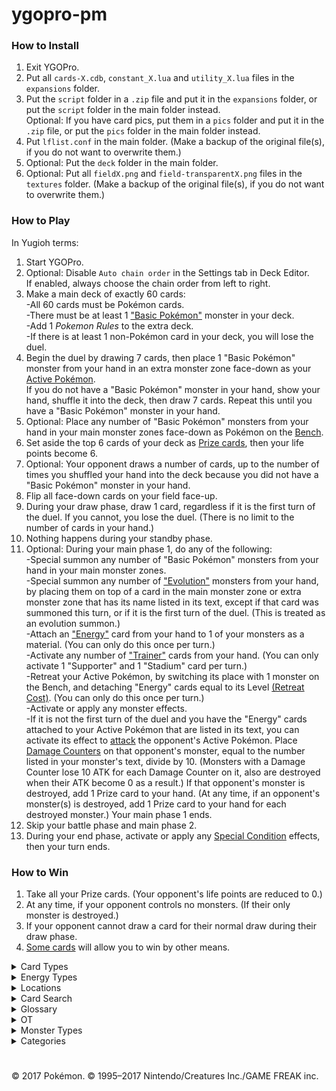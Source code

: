 # ygopro-pm

### How to Install
1. Exit YGOPro.
2. Put all `cards-X.cdb`, `constant_X.lua` and `utility_X.lua` files in the `expansions` folder.
3. Put the `script` folder in a `.zip` file and put it in the `expansions` folder, or put the `script` folder in the main folder instead.<br>
Optional: If you have card pics, put them in a `pics` folder and put it in the `.zip` file, or put the `pics` folder in the main folder instead.
4. Put `lflist.conf` in the main folder. (Make a backup of the original file(s), if you do not want to overwrite them.)
5. Optional: Put the `deck` folder in the main folder.
6. Optional: Put all `fieldX.png` and `field-transparentX.png` files in the `textures` folder. (Make a backup of the original file(s), if you do not want to overwrite them.)

### How to Play
In Yugioh terms:
1. Start YGOPro.
2. Optional: Disable `Auto chain order` in the Settings tab in Deck Editor.<br>
If enabled, always choose the chain order from left to right.
3. Make a main deck of exactly 60 cards:<br>
	-All 60 cards must be Pokémon cards.<br>
	-There must be at least 1 ["Basic Pokémon"](https://bulbapedia.bulbagarden.net/wiki/Basic_Pok%C3%A9mon_(TCG)) monster in your deck.<br>
	-Add 1 *Pokemon Rules* to the extra deck.<br>
	-If there is at least 1 non-Pokémon card in your deck, you will lose the duel.
4. Begin the duel by drawing 7 cards, then place 1 "Basic Pokémon" monster from your hand in an extra monster zone face-down as your [Active Pokémon](https://bulbapedia.bulbagarden.net/wiki/Appendix:Glossary_(TCG)#Active_Pok.C3.A9mon).<br>
If you do not have a "Basic Pokémon" monster in your hand, show your hand, shuffle it into the deck, then draw 7 cards. Repeat this until you have a "Basic Pokémon" monster in your hand.<br>
5. Optional: Place any number of "Basic Pokémon" monsters from your hand in your main monster zones face-down as Pokémon on the [Bench](https://bulbapedia.bulbagarden.net/wiki/Appendix:Glossary_(TCG)#Bench).<br>
6. Set aside the top 6 cards of your deck as [Prize cards](https://bulbapedia.bulbagarden.net/wiki/Appendix:Glossary_(TCG)#Prize_Card), then your life points become 6.<br>
7. Optional: Your opponent draws a number of cards, up to the number of times you shuffled your hand into the deck because you did not have a "Basic Pokémon" monster in your hand.<br>
8. Flip all face-down cards on your field face-up.
9. During your draw phase, draw 1 card, regardless if it is the first turn of the duel. If you cannot, you lose the duel. (There is no limit to the number of cards in your hand.)
10. Nothing happens during your standby phase.
11. Optional: During your main phase 1, do any of the following:<br>
	-Special summon any number of "Basic Pokémon" monsters from your hand in your main monster zones.<br>
	-Special summon any number of ["Evolution"](https://bulbapedia.bulbagarden.net/wiki/Appendix:Glossary_(TCG)#Evolution_card) monsters from your hand, by placing them on top of a card in the main monster zone or extra monster zone that has its name listed in its text, except if that card was summoned this turn, or if it is the first turn of the duel. (This is treated as an evolution summon.)<br>
	-Attach an ["Energy"](https://bulbapedia.bulbagarden.net/wiki/Energy_card_(TCG)) card from your hand to 1 of your monsters as a material. (You can only do this once per turn.)<br>
	-Activate any number of ["Trainer"](https://bulbapedia.bulbagarden.net/wiki/Trainer_card_(TCG)) cards from your hand. (You can only activate 1 "Supporter" and 1 "Stadium" card per turn.)<br>
	-Retreat your Active Pokémon, by switching its place with 1 monster on the Bench, and detaching "Energy" cards equal to its Level [(Retreat Cost)](https://bulbapedia.bulbagarden.net/wiki/Retreat_cost). (You can only do this once per turn.)<br>
	-Activate or apply any monster effects.<br>
	-If it is not the first turn of the duel and you have the "Energy" cards attached to your Active Pokémon that are listed in its text, you can activate its effect to [attack](https://bulbapedia.bulbagarden.net/wiki/Attack_(TCG)) the opponent's Active Pokémon. Place [Damage Counters](https://bulbapedia.bulbagarden.net/wiki/Appendix:Glossary_(TCG)#Damage) on that opponent's monster, equal to the number listed in your monster's text, divide by 10. (Monsters with a Damage Counter lose 10 ATK for each Damage Counter on it, also are destroyed when their ATK become 0 as a result.) If that opponent's monster is destroyed, add 1 Prize card to your hand. (At any time, if an opponent's monster(s) is destroyed, add 1 Prize card to your hand for each destroyed monster.) Your main phase 1 ends.
12. Skip your battle phase and main phase 2.
13. During your end phase, activate or apply any [Special Condition](https://bulbapedia.bulbagarden.net/wiki/Special_Conditions_(TCG)) effects, then your turn ends.

### How to Win
1. Take all your Prize cards. (Your opponent's life points are reduced to 0.)
2. At any time, if your opponent controls no monsters. (If their only monster is destroyed.)
3. If your opponent cannot draw a card for their normal draw during their draw phase.
4. [Some cards](https://www.pokemon.com/us/pokemon-tcg/pokemon-cards/?cardName=&cardText=win+this+game&evolvesFrom=&simpleSubmit=&format=unlimited&particularArtist=&sort=number&sort=number) will allow you to win by other means.

<details>
<summary>Card Types</summary>

- `Pokémon = Monster (Level=Retreat Cost, ATK=current HP, DEF=original HP)`
	- `Pokémon with "Poké-Power", "Poké-Body", "Ability", etc. in their text = Monster + Effect`
- `Trainer = Spell`
	- `Stadium = Spell + Field`
- `Energy = Trap`
</details>
<details>
<summary>Energy Types</summary>

- `Grass = EARTH Attribute`
- `Fire = WATER Attribute`
- `Water = FIRE Attribute`
- `Lightning = WIND Attribute`
- `Psychic = LIGHT Attribute`
- `Fighting = DARK Attribute`
- `Darkness = DIVINE Attribute`
- `Metal = 0x080` (unlisted in YGOPro's tabs)
- `Colorless = 0x100` (unlisted in YGOPro's tabs)
- `Fairy = 0x200` (unlisted in YGOPro's tabs)
- `Dragon = 0x400` (unlisted in YGOPro's tabs)
</details>
<details>
<summary>Locations</summary>

- `Active Pokémon (In Play) = Extra Monster Zone`
- `Bench (In Play) = Main Monster Zone`
	- [Increased Bench](https://www.pokemon.com/us/pokemon-tcg/pokemon-cards/xy-series/xy6/89/) `(In Play) = Spell & Trap Zones #1-4` (Not fully supported by YGOPro.)
- `Discard Pile = Graveyard`
- `Lost Zone = Face-up banished cards` (text color = black)
- `Prize Cards = Cards placed underneath "Prize Cards" in left-most Spell & Trap Zone` (Your opponent's life points are equal to your total number of Prize cards.)
</details>
<details>
<summary>Card Search</summary>

You can search for the following specific card information in YGOPro:
- Attack Damage: Type `N damage` or ` N damage` for a more norrower search
- Card Type: Search by `Type`
- Energy Type (Pokémon Type): Search by `Attribute` (only until `Darkness`), or type `Pokemon Type: Energy`
- Expansions (what set the card appears in): **N/A**
- Format (what tournament format the card is legally playable in): **N/A**
- HP (Hit Points): Search by `ATK`
- Pokémon that have an Ability: Search by `Effect` or `Has Ability`
- Pokémon Evolution: Type `Stage 1`, `Stage 2`, or `Evolves from Pokémon name`
- Rarity: **N/A**
- Resistance: Type `Resistance: Energy -N`, or `Resistance: none` for Pokémon that have no Resistance
- Retreat Cost: Search by `Level/Rank`
- Total Attack Cost: **N/A** (You can type `[P] ` for Pokémon attacks that require only 1 Psychic Energy, etc.)
- Weakness: Type `Weakness: Energy x2`, `Weakness: Energy +N`, or `Weakness: none` for Pokémon that have no Weakness

Note - Energy. The following abbreviations are used for each Energy Type:<br>
- [G] = Grass
- [R] = Fire (R is short for 'Red')
- [W] = Water
- [L] = Lightning
- [P] = Psychic
- [F] = Fighting
- [D] = Darkness
- [M] = Metal
- [C] = Colorless
- [Y] = Fairy (Y is the last letter in 'Fairy')
- [N] = Dragon (N is the last letter in 'Dragon')

Note - missing information. Text that appears on the card that is not essential to gameplay is not searchable in the database:<br>
- Card Illustrator (artist who illustrated the image on the card)
- Pokédex Number - No. 125
- Pokémon Category (Species) - Electric Pokémon
- Pokémon Length/Height - Ht:3'07''
- Pokémon Weight - WT 66.1 lbs
</details>
<details>
<summary>Glossary</summary>

- `Ability/Pokémon Power =` [Monster effect](http://yugioh.wikia.com/wiki/Monster_effect)
- `Active Pokémon = Monster in the Extra Monster Zone`
- `Ancient Trait` = *TBA*
- `Attach = Attach a card to a monster as a material`
- `Attack = During your Main Phase, if this card has [...] attached to it: You can activate this effect; (attack goes here).`
- `Between-Turns Step = End Phase`
- `Break Evolution` = *TBA*
- `Burn Marker = Burn Counter`
- `Damage = Place a Damage Counter on a monster at the end of the Damage Step. (Monsters with a Damage Counter lose 10 ATK for each Damage Counter on it, also are destroyed when their ATK become 0 as a result.)`
- `Damage Counter = Damage Counter`
- `Defending Pokémon = Attack target`
- `Devolve` = *TBA*
- `Discard = Send a card to the Graveyard or detach a material from a monster.`
- `Evolve = Special Summon this card (from your hand) in Attack Position, by placing it on a monster that is listed in this card's text. (This is treated as an Evolution Summon.)`
- `Evolved Pokémon = "Evolution" monster with a material whose name is included on it`
- `GX Marker` = *TBA*
- `Game = Duel`
- `Hit Points (HP) = ATK`
- `In Play = Cards in the Extra Monster Zones and Main Monster Zones [or Spell & Trap Zone as an extended Bench]`
- `Knocked Out = Destroy a monster on the field`
- `Match = Duel`
- `Poké-Body =` [Continuous](http://yugioh.wikia.com/wiki/Continuous_Effect) `monster effect [while that monster is in a Monster Zone or Spell & Trap Zone]`
- `Poké-Power =` [Ignition](http://yugioh.wikia.com/wiki/Ignition_Effect) `monster effect`
- `Pokémon = Monster`
- `Pokémon Legend` = *TBA*
- `Poison Marker = Poison Counter`
- `Resistance` = *TBA*
- `Retreat = Once per turn: You can switch the locations of 1 monster in your Extra Monster Zone with 1 monster in your Main Monster Zone [or Spell & Trap Zone as an extended Bench], by detaching "Energy" cards from the monster in the Extra Monster Zone equal to its Level.`
- `Special Condition = Continuous Effect` (["Asleep"](https://bulbapedia.bulbagarden.net/wiki/Special_Conditions_(TCG)#Asleep), ["Burned"](https://bulbapedia.bulbagarden.net/wiki/Special_Conditions_(TCG)#Burned), ["Confused"](https://bulbapedia.bulbagarden.net/wiki/Special_Conditions_(TCG)#Confused), ["Paralyzed"](https://bulbapedia.bulbagarden.net/wiki/Special_Conditions_(TCG)#Paralyzed) and ["Poisoned"](https://bulbapedia.bulbagarden.net/wiki/Special_Conditions_(TCG)#Poisoned))
- `Sudden Death` = *TBA*
- `Weakness` = *TBA*
</details>
<details>
<summary>OT</summary>

- `0x5` = OCG only card `(0x1 OCG + 0x4 Anime/DIY)`
- `0x6` = TCG only card `(0x2 TCG + 0x4 Anime/DIY)`
- `0x7` = OCG + TCG card `(0x1 OCG + 0x2 TCG + 0x4 Anime/DIY)`
</details>
<details>
<summary>Monster Types</summary>

- `0x1	Warrior` = Superpower, Punching, Kicking, Handstand, Scuffle, Meditate, Muscular, etc.
- `0x2	Spellcaster` = Magical, etc.
- `0x4	Fairy` = Fairy, Balloon, Transform(†), Starshape(†), Happiness, Playhouse, Intertwining, Life, Cotton Candy, Fragrance, Perfume, etc.
- `0x8	Fiend` = Gas(†), Shadow, Dark(ness), Sharp Claw(†), Moonlight, Pitch-Black, Wicked, Big Boss, Disaster, Savage(†), Brutal, Scarecrow(†), etc.
- `0x10	Zombie` = **N/A**
- `0x20	Machine` = Magnet (Area), Armor (Bird), Iron (Snake, Will), Scissors, Temporal(†), Shield, Bronze (Bell), Sword (Blade), etc.
- `0x40	Aqua` = Aquamouse, Sea Lion, Tadpole, (Tiny) Turtle, Mysterious(†), Starshape, Bubble Jet, Freeze, Sludge(†), (River) Crab, etc.
- `0x80	Pyro` = Volcano, Spitfire, Flame, Fire (Horse, Mouse), Live Coal, Blast, High Temp, Lava, Ember, Scorching, etc.
- `0x100	Rock` = (Rock) Skin, Snake, Megaton, Armor, Hard Shell, etc.
- `0x200	Winged Beast` = Duck, (Twin) Bird, Beak(†), Bat, Owl, Diving(†), Music Note, Predator(†), Starling(†), etc.
- `0x400	Plant` = Seed, Vine, Flower, Egg, Coconut, (Cotton)Weed[420], Mushroom{840}, (Tiny) Leaf, Herb, Sun, Bug Catcher, Blossom, Thorn, etc.
- `0x800	Insect` = Mantis, (Poison, Tiny) Bee, Worm, Mole(†), Cocoon, Poison Gas(†), (Hairy) Bug, Butterfly, (Stag)Beetle, (Poison)Moth, etc.
- `0x1000	Thunder` = Electric, Ball(†), Light, Angler(†), Wool(†), Thunder(bolt), EleSquirrel, Flash, Spark, Gleam Eyes, Discharge, Plasma, etc.
- `0x2000	Dragon` = Dragon, Humming(†), Boundary, Cave(†), Axe Jaw(†), etc.
- `0x4000	Beast` = Mouse, (Scratch, Classy, Tiger) Cat(ty), Puppy, Drill(†) Poison Pin(†), Fox, Rat, Parent, (Pig) Monkey, Lonely, Bonekeeper, etc.
- `0x8000	Beast-Warrior` = **N/A**
- `0x10000	Dinosaur` = Fossil, Spiral(†), Head Butt, Tundra(†), Sea Lily(†), Barnacle(†), Plate, Old Shrimp(†), etc.
- `0x20000	Fish` = (Shell, Gold, Water)Fish, Neon(†), etc.
- `0x40000	Sea Serpent` = Atrocious(†), etc.
- `0x80000	Reptile` = Lizard, Cobra, (Land) Snake, etc.
- `0x100000	Psychic` = Genetic, Psi, Hypnosis, Human Shape(†), Barrier(†), Dopey, Royal(†), Mystic, Sun, Patient(†), New Species(†), Symbol, Bright, etc.
- `0x200000	Divine-Beast` = Legendary, Timetravel, Rainbow(†), Aurora, Alpha, etc.
- `0x400000	Creator God` = **N/A**
- `0x800000	Wyrm` = **N/A**
- `0x1000000	Cyberse` = Virtual, etc.
- (†) = Subject to change
</details>
<details>
<summary>Categories</summary>

- `0x1	Destroy Spell/Trap` = Put a Stadium or non-Pokémon card that is In Play into the discard pile
- `0x2	Destroy Monster` = Knock Out a Pokémon
- `0x4	Banish` = Put a card in the Lost Zone
- `0x8	Send to Graveyard` = Put a card into the discard pile, discard a card
- `0x10	Return to Hand` = Put a card from anywhere, except the discard pile or deck, into a player's hand
- `0x20	Return to Deck` = Put a card into a player's deck
- `0x40	Hand Destruction` = Decrease your opponent's hand size
- `0x80	Deck Destruction` = Decrease your opponent's deck size
- `0x100	Increase Draw` = Put a card from the top of the deck into a player's hand
- `0x200	Search Deck` = Look at a player's deck
- `0x400	Recover from Graveyard` = Put a card from the discard pile into a player's hand, or in play
- `0x800	Change Card Position` = Switch an Active Pokémon with a Benched Pokémon, or vice-versa
- `0x1000	Get Control` = Add a Special Condition to a Pokémon
- `0x2000	Increase/Decrease ATK/DEF` = Increase or decrease a Pokémon's HP
- `0x4000	Pierce` = Make a Pokémon do more damage, have a Pokémon take less damage, or prevent damage done to a Pokémon
- `0x8000	Multiple Attacks` = Make a Pokémon able to attack more than once per turn
- `0x10000	Restrict Attack` = Make a Pokémon unable to use its attacks, Mega Evolution, end a player's turn before that player can attack
- `0x20000	Direct Attack` = **N/A**
- `0x40000	Special Summon` = Put a Pokémon in play, play a non-Pokémon card as if it were a Pokémon
- `0x80000	Token` = **N/A**
- `0x100000	Type` = Lists a Pokémon category (species) in the text box
- `0x200000	Attribute` = Lists a non-Attack Cost Energy Type in the text box
- `0x400000	Reduce LP` = Put a Damage Counter on a Pokémon, except due to a Pokémon's attack
- `0x800000	Recover LP` = Remove a Damage Counter from a Pokémon
- `0x1000000	Cannot Destroy` = Make a Pokémon unable to be Knocked Out, doesn't count as a Knocked Out Pokémon
- `0x2000000	Cannot Target` = Remove a Special Condition from a Pokémon
- `0x4000000	Counter` = Put any counters/markers on a card, or remove them
- `0x8000000	Gamble` = Flip a coin, rock-paper-scissors, guess information
- `0x10000000	Fusion` = **N/A**
- `0x20000000	Synchro` = **N/A**
- `0x40000000	Xyz` = Evolution card, evolve or devolve a Pokémon, lists an Evolution card in the text box
- `0x80000000	Cancel out Effect` = Cause a Poké-Body, Poké-Power, or ability to stop working
</details>

#
© 2017 Pokémon. © 1995–2017 Nintendo/Creatures Inc./GAME FREAK inc.
